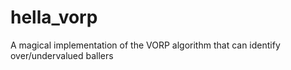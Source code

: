 # hella_vorp
A magical implementation of the VORP algorithm that can identify over/undervalued ballers
